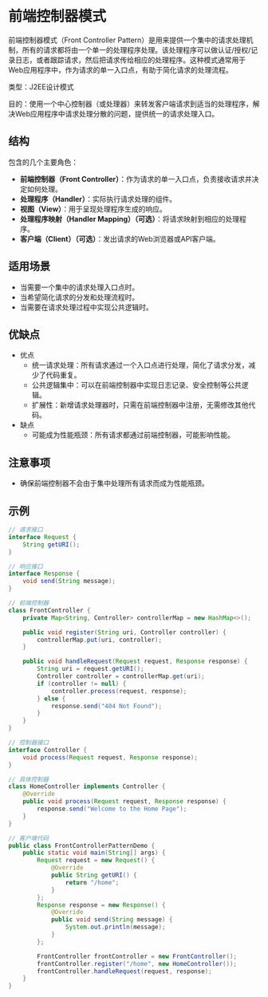 # 前端控制器模式

前端控制器模式（Front Controller Pattern）是用来提供一个集中的请求处理机制，所有的请求都将由一个单一的处理程序处理。该处理程序可以做认证/授权/记录日志，或者跟踪请求，然后把请求传给相应的处理程序。这种模式通常用于Web应用程序中，作为请求的单一入口点，有助于简化请求的处理流程。

类型：J2EE设计模式

目的：使用一个中心控制器（或处理器）来转发客户端请求到适当的处理程序，解决Web应用程序中请求处理分散的问题，提供统一的请求处理入口。

## 结构

包含的几个主要角色：

- **前端控制器（Front Controller）**：作为请求的单一入口点，负责接收请求并决定如何处理。
- **处理程序（Handler）**：实际执行请求处理的组件。
- **视图（View）**：用于呈现处理程序生成的响应。
- **处理程序映射（Handler Mapping）（可选）**：将请求映射到相应的处理程序。
- **客户端（Client）（可选）**：发出请求的Web浏览器或API客户端。

## 适用场景

- 当需要一个集中的请求处理入口点时。
- 当希望简化请求的分发和处理流程时。
- 当需要在请求处理过程中实现公共逻辑时。

## 优缺点

- 优点
  - 统一请求处理：所有请求通过一个入口点进行处理，简化了请求分发，减少了代码重复。
  - 公共逻辑集中：可以在前端控制器中实现日志记录、安全控制等公共逻辑。
  - 扩展性：新增请求处理器时，只需在前端控制器中注册，无需修改其他代码。
- 缺点
  - 可能成为性能瓶颈：所有请求都通过前端控制器，可能影响性能。

## 注意事项

- 确保前端控制器不会由于集中处理所有请求而成为性能瓶颈。

## 示例

```java
// 请求接口
interface Request {
    String getURI();
}

// 响应接口
interface Response {
    void send(String message);
}

// 前端控制器
class FrontController {
    private Map<String, Controller> controllerMap = new HashMap<>();

    public void register(String uri, Controller controller) {
        controllerMap.put(uri, controller);
    }

    public void handleRequest(Request request, Response response) {
        String uri = request.getURI();
        Controller controller = controllerMap.get(uri);
        if (controller != null) {
            controller.process(request, response);
        } else {
            response.send("404 Not Found");
        }
    }
}

// 控制器接口
interface Controller {
    void process(Request request, Response response);
}

// 具体控制器
class HomeController implements Controller {
    @Override
    public void process(Request request, Response response) {
        response.send("Welcome to the Home Page");
    }
}

// 客户端代码
public class FrontControllerPatternDemo {
    public static void main(String[] args) {
        Request request = new Request() {
            @Override
            public String getURI() {
                return "/home";
            }
        };
        Response response = new Response() {
            @Override
            public void send(String message) {
                System.out.println(message);
            }
        };

        FrontController frontController = new FrontController();
        frontController.register("/home", new HomeController());
        frontController.handleRequest(request, response);
    }
}
```
